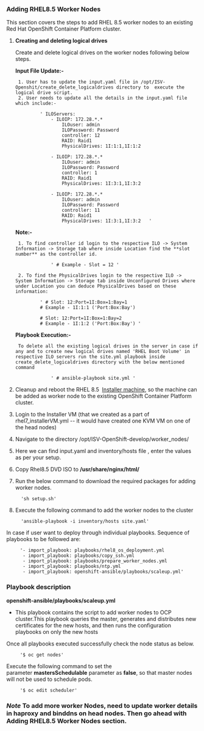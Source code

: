 ### **Adding RHEL8.5 Worker Nodes**

This section covers the steps to add RHEL 8.5 worker nodes to an existing Red Hat OpenShift Container Platform cluster.

1. **Creating and deleting logical drives**

    Create and delete logical drives on the worker nodes following below steps.

	**Input File Update:-**

		1. User has to update the input.yaml file in /opt/ISV-Openshit/create_delete_logicaldrives directory to  execute the logical drive script.
		2. User needs to update all the details in the input.yaml file which include:-
							
                ' ILOServers:
                    - ILOIP: 172.28.*.*
                        ILOuser: admin
                        ILOPassword: Password
                        controller: 12  
                        RAID: Raid1
                        PhysicalDrives: 1I:1:1,1I:1:2  

                    - ILOIP: 172.28.*.*
                        ILOuser: admin
                        ILOPassword: Password
                        controller: 1
                        RAID: Raid1
                        PhysicalDrives: 1I:3:1,1I:3:2

                    - ILOIP: 172.28.*.*
                        ILOuser: admin
                        ILOPassword: Password
                        controller: 11
                        RAID: Raid1
                        PhysicalDrives: 1I:3:1,1I:3:2   '

	**Note:-**

		1. To find controller id login to the respective ILO -> System Information -> Storage tab where inside Location find the **slot number** as the controller id. 

					' # Example - Slot = 12 '

		2. To find the PhysicalDrives login to the respective ILO -> System Information -> Storage tab inside Unconfigured Drives where under Location you can deduce PhysicalDrives based on these information:
				
				' # Slot: 12:Port=1I:Box=1:Bay=1
				# Example - 1I:1:1 ('Port:Box:Bay')

				# Slot: 12:Port=1I:Box=1:Bay=2
				# Example - 1I:1:2 ('Port:Box:Bay') '
								
	**Playbook Execution:-**

		To delete all the existing logical drives in the server in case if any and to create new logical drives named 'RHEL Boot Volume' in respective ILO servers run the site.yml playbook inside create_delete_logicaldrives directory with the below mentioned command                   

					' # ansible-playbook site.yml '

2. Cleanup and reboot the RHEL 8.5  [Installer machine](https://github.hpe.com/Solutions/ISV-OpenShift/blob/develop/Readme.md "https://github.hpe.com/Solutions/ISV-OpenShift/blob/develop/Readme.md"), so the machine can be added as worker node to the existing OpenShift Container Platform cluster.

3. Login to the Installer VM (that we created as a part of rhel7_installerVM.yml -- it would have created one KVM VM on one of the head nodes)

4. Navigate to the directory /opt/ISV-OpenShift-develop/worker_nodes/

5. Here we can find input.yaml and inventory/hosts file , enter the values as per your setup.

6. Copy Rhel8.5 DVD ISO to **/usr/share/nginx/html/**

7. Run the below command to download the required packages for adding worker nodes.

         'sh setup.sh' 

8. Execute the following command to add the worker nodes to the cluster

         'ansible-playbook -i inventory/hosts site.yaml'

In case if user want to deploy through individual playbooks. Sequence of playbooks to be followed are:

		 '- import_playbook: playbooks/rhel8_os_deployment.yml
          - import_playbook: playbooks/copy_ssh.yml
          - import_playbook: playbooks/prepare_worker_nodes.yml
          - import_playbook: playbooks/ntp.yml
          - import_playbook: openshift-ansible/playbooks/scaleup.yml'

### **Playbook description**

**openshift-ansible/playbooks/scaleup.yml**

-   This playbook contains the script to add worker nodes to OCP cluster.This playbook queries the master, generates and distributes new certificates for the new hosts, and then runs the configuration playbooks on only the new hosts

Once all playbooks executed successfully check the node status as below.

         '$ oc get nodes'

Execute the following command to set the parameter **mastersSchedulable** parameter as **false**, so that master nodes will not be used to schedule pods.

         '$ oc edit scheduler'

### ***Note*** To add more worker Nodes, need to update worker details in haproxy and binddns on head nodes. Then go ahead with Adding RHEL8.5 Worker Nodes section.
